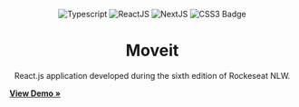 <p align="center">
  <img alt="Typescript" src="https://img.shields.io/badge/-typescript-important?style=for-the-badge&color=3178C6&logo=typescript&logoColor=white" />
  <img alt="ReactJS" src="https://img.shields.io/badge/-reactjs-important?style=for-the-badge&color=61DAFB&logo=react&logoColor=black" />
  <img alt="NextJS" src="https://img.shields.io/badge/-nextjs-important?style=for-the-badge&color=000000&logo=nextjs&logoColor=white" />
  <img alt="CSS3 Badge" src="https://img.shields.io/badge/-css3-important?style=for-the-badge&color=1572B6&logo=css3&logoColor=white" />
</p>

<h1 align="center">Moveit</h1>

<p align="center">
  React.js application developed during the sixth edition of Rockeseat NLW.
</p>

<a href="#">
  <strong>View Demo »</strong>
</a>
